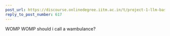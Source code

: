 ```yaml
---
post_url: https://discourse.onlinedegree.iitm.ac.in/t/project-1-llm-based-automation-agent-discussion-thread-tds-jan-2025/164277/625
reply_to_post_number: 617
---
```

WOMP WOMP should i call a wambulance?